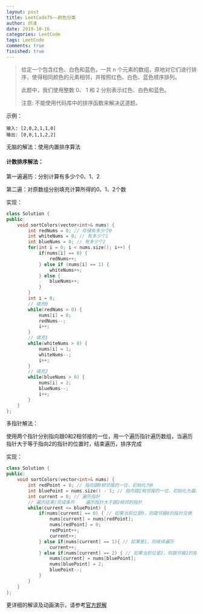 ```yaml
---
layout: post
title: LeetCode75——颜色分类
author: 炽凌
date: 2019-10-16
categories: LeetCode
tags: LeetCode
comments: true
finished: true
---
```

> 给定一个包含红色、白色和蓝色，一共 n 个元素的数组，原地对它们进行排序，使得相同颜色的元素相邻，并按照红色、白色、蓝色顺序排列。
>
> 此题中，我们使用整数 0、 1 和 2 分别表示红色、白色和蓝色。
>
> 注意:
> 不能使用代码库中的排序函数来解决这道题。

示例：

```
输入: [2,0,2,1,1,0]
输出: [0,0,1,1,2,2]
```

无脑的解法：使用内置排序算法

#### 计数排序解法：

第一遍遍历：分别计算有多少个0、1、2

第二遍：对原数组分别填充计算所得的0、1、2个数

实现：

```cpp
class Solution {
public:
    void sortColors(vector<int>& nums) {
        int redNums = 0; // 存储有多少个0
        int whiteNums = 0; // 有多少个1
        int blueNums = 0; // 有多少个2
        for(int i = 0; i < nums.size(); i++) {
            if(nums[i] == 0) {
                redNums++;
            } else if (nums[i] == 1) {
                whiteNums++;
            } else {
                blueNums++;
            }
        }
        int i = 0;
        // 填充0
        while(redNums > 0) {
            nums[i] = 0;
            redNums--;
            i++;
        }
        // 填充1
        while(whiteNums > 0) {
            nums[i] = 1;
            whiteNums--;
            i++;
        }
        // 填充2
        while(blueNums > 0) {
            nums[i] = 2;
            blueNums--;
            i++;
        }
    }
};
```

多指针解法：

使用两个指针分别指向跟0和2相邻接的一位，用一个遍历指针遍历数组，当遍历指针大于等于指向2的指针的位置时，结束遍历，排序完成

实现：

```cpp
class Solution {
public:
    void sortColors(vector<int>& nums) {
        int redPoint = 0; // 指向跟0相邻接的一位，初始化为0
        int bluePoint = nums.size() - 1; // 指向跟2相邻接的一位，初始化为最后一个位置
        int current = 0; // 遍历指针
        // 遍历结束/完成条件    遍历指针大于跟2相邻的指针
        while(current <= bluePoint) {
            if(nums[current] == 0) { // 如果当前位是0，则跟邻接0的指针交换
                nums[current] = nums[redPoint];
                nums[redPoint] = 0;
                redPoint++;
                current++;
            } else if(nums[current] == 1){ // 如果是1，则继续遍历
                current++;
            } else if(nums[current] == 2) { // 如果当前位是2，则跟邻接2的指针交换
                nums[current] = nums[bluePoint];
                nums[bluePoint] = 2;
                bluePoint--;
            }
        }
    }
};
```

更详细的解读及动画演示，请参考[官方题解](https://leetcode-cn.com/problems/sort-colors/solution/yan-se-fen-lei-by-leetcode/)